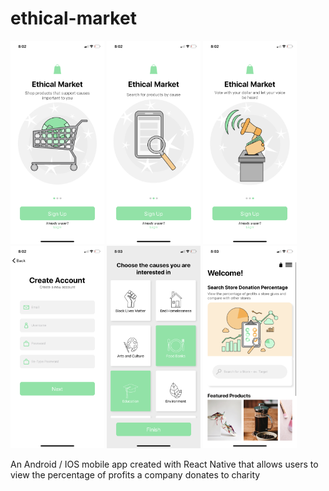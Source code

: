 # ethical-market 
 <img src="https://github.com/dariamartin/ethical-market/blob/master/appPictures/IMG-1167.PNG" width="150"> <img src="https://github.com/dariamartin/ethical-market/blob/master/appPictures/IMG-1168.PNG" width="150"> <img src="https://github.com/dariamartin/ethical-market/blob/master/appPictures/IMG-1169.PNG" width="150">          <img src="https://github.com/dariamartin/ethical-market/blob/master/appPictures/IMG-1170.PNG" width="150"> <img src="https://github.com/dariamartin/ethical-market/blob/master/appPictures/IMG-1171.PNG" width="150"> <img src="https://github.com/dariamartin/ethical-market/blob/master/appPictures/IMG-1172.PNG" width="150"> 


An Android / IOS mobile app created with React Native that allows users to view the percentage of profits a company donates to charity
